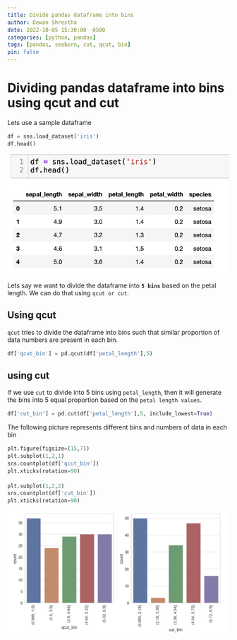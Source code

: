 ```yaml
---
title: Divide pandas dataframe into bins
author: Dewan Shrestha
date: 2022-10-05 15:30:00 -0500 
categories: [python, pandas]
tags: [pandas, seaborn, cut, qcut, bin]
pin: false
---
```

# Dividing pandas dataframe into bins using qcut and cut

Lets use a sample dataframe
```py
df = sns.load_dataset('iris')
df.head()
```
![iris_data](/assets/img/pandas_tricks/iris_data.png)

Lets say we want to divide the dataframe into **`5 bins`** based on the petal length. We can do that using `qcut or cut`.

## Using qcut
`qcut` tries to divide the dataframe into bins such that similar proportion of data numbers are present in each bin.

```py
df['qcut_bin'] = pd.qcut(df['petal_length'],5)
```

## using cut
If we use `cut` to divide into 5 bins using `petal_length`, then it will generate the bins into 5 equal proportion based on the `petal length values`.

```py
df['cut_bin'] = pd.cut(df['petal_length'],5, include_lowest=True)
```

The following picture represents different bins and numbers of data in each bin
```py
plt.figure(figsize=(15,7))
plt.subplot(1,2,1)
sns.countplot(df['qcut_bin'])
plt.xticks(rotation=90)

plt.subplot(1,2,2)
sns.countplot(df['cut_bin'])
plt.xticks(rotation=90)
```

![count_plot](/assets/img/pandas_tricks/dataframe_bin.png)